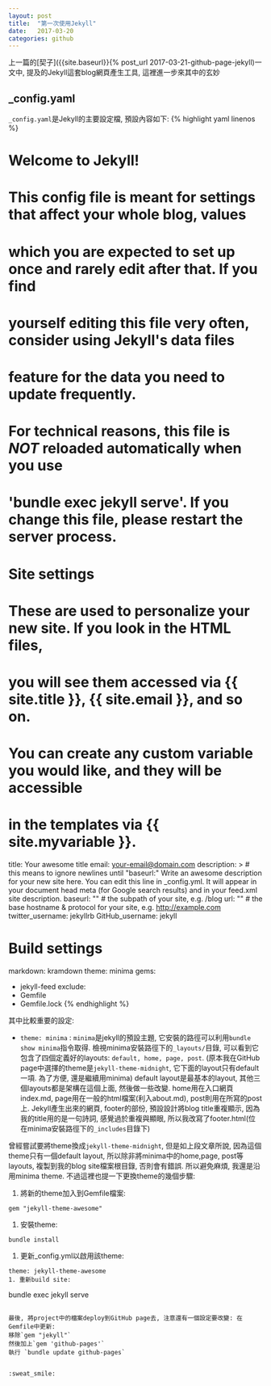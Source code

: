 ```yaml
---
layout: post
title:  "第一次使用Jekyll"
date:   2017-03-20
categories: github
---
```

上一篇的[契子]({{site.baseurl}}{% post_url 2017-03-21-github-page-jekyll)一文中, 提及的Jekyll這套blog網頁產生工具, 這裡進一步來其中的玄妙

## _config.yaml

`_config.yaml`是Jekyll的主要設定檔, 預設內容如下:
{% highlight yaml linenos %}
# Welcome to Jekyll!
#
# This config file is meant for settings that affect your whole blog, values
# which you are expected to set up once and rarely edit after that. If you find
# yourself editing this file very often, consider using Jekyll's data files
# feature for the data you need to update frequently.
#
# For technical reasons, this file is *NOT* reloaded automatically when you use
# 'bundle exec jekyll serve'. If you change this file, please restart the server process.

# Site settings
# These are used to personalize your new site. If you look in the HTML files,
# you will see them accessed via {{ site.title }}, {{ site.email }}, and so on.
# You can create any custom variable you would like, and they will be accessible
# in the templates via {{ site.myvariable }}.
title: Your awesome title
email: your-email@domain.com
description: > # this means to ignore newlines until "baseurl:"
  Write an awesome description for your new site here. You can edit this
  line in _config.yml. It will appear in your document head meta (for
  Google search results) and in your feed.xml site description.
baseurl: "" # the subpath of your site, e.g. /blog
url: "" # the base hostname & protocol for your site, e.g. http://example.com
twitter_username: jekyllrb
GitHub_username:  jekyll

# Build settings
markdown: kramdown
theme: minima
gems:
  - jekyll-feed
exclude:
  - Gemfile
  - Gemfile.lock
{% endhighlight %}

其中比較重要的設定:
- `theme: minima` : `minima`是jekyll的預設主題, 它安裝的路徑可以利用`bundle show minima`指令取得. 
檢視minima安裝路徑下的`_layouts/`目錄, 可以看到它包含了四個定義好的layouts: `default, home, page, post`. 
(原本我在GitHub page中選擇的theme是`jekyll-theme-midnight`, 它下面的layout只有default一項. 為了方便, 還是繼續用minima)
default layout是最基本的layout, 其他三個layouts都是架構在這個上面, 然後做一些改變. 
home用在入口網頁index.md, page用在一般的html檔案(利入about.md), post則用在所寫的post上.
Jekyll產生出來的網頁, footer的部份, 預設設計將blog title重複顯示, 因為我的title用的是一句詩詞, 
感覺過於重複與顯眼, 所以我改寫了footer.html(位在minima安裝路徑下的`_includes`目錄下)

曾經嘗試要將theme換成`jekyll-theme-midnight`, 但是如上段文章所說, 因為這個theme只有一個default layout, 
所以除非將minima中的home,page, post等layouts, 複製到我的blog site檔案根目錄, 否則會有錯誤. 所以避免麻煩,
我還是沿用minima theme. 不過這裡也提一下更換theme的幾個步驟:
1. 將新的theme加入到Gemfile檔案:
```
gem "jekyll-theme-awesome"
```
1. 安裝theme:
```
bundle install
```
1. 更新_config.yml以啟用該theme:
```
theme: jekyll-theme-awesome
1. 重新build site:
```
bundle exec jekyll serve
```

最後, 將project中的檔案deploy到GitHub page去, 注意還有一個設定要改變: 在Gemfile中更新:
移除`gem "jekyll"`
然後加上`gem 'github-pages'`
執行 `bundle update github-pages`


:sweat_smile:


